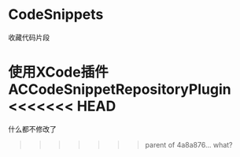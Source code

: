 CodeSnippets
============

收藏代码片段


使用XCode插件
ACCodeSnippetRepositoryPlugin
<<<<<<< HEAD
=======
什么都不修改了
>>>>>>> parent of 4a8a876... what?
